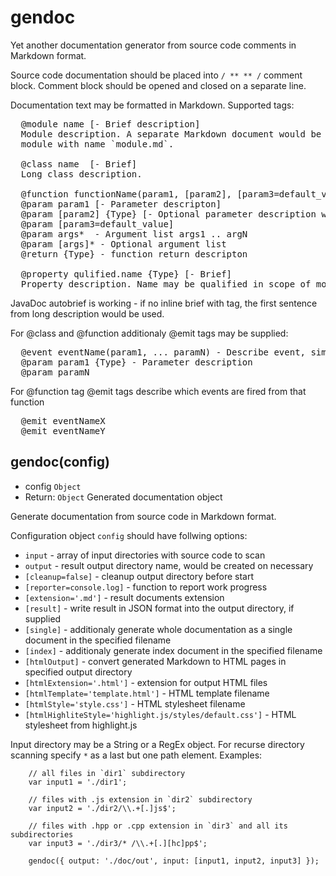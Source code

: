 # gendoc

Yet another documentation generator from source code comments in Markdown format.

Source code documentation should be placed into `/ ** ** /`
comment block. Comment block should be opened and closed on a separate line.

Documentation text may be formatted in Markdown.
Supported tags:
<pre>
  @module name [- Brief description]
  Module description. A separate Markdown document would be created for each
  module with name `module.md`.

  @class name  [- Brief]
  Long class description.

  @function functionName(param1, [param2], [param3=default_value])  [- Brief]
  @param param1 [- Parameter descripton]
  @param [param2] {Type} [- Optional parameter description with type]
  @param [param3=default_value]
  @param args*  - Argument list args1 .. argN
  @param [args]* - Optional argument list
  @return {Type} - function return descripton

  @property qulified.name {Type} [- Brief]
  Property description. Name may be qualified in scope of module.
</pre>

JavaDoc autobrief is working - if no inline brief with tag, the first sentence
from long description would be used.

For @class and @function additionaly @emit tags may be supplied:

<pre>
  @event eventName(param1, ... paramN) - Describe event, similar to function
  @param param1 {Type} - Parameter description
  @param paramN
</pre>

For @function tag @emit tags describe which events are fired from that function

<pre>
  @emit eventNameX
  @emit eventNameY
</pre>

## gendoc(config)

  * config `Object`
  * Return: `Object` Generated documentation object

Generate documentation from source code in Markdown format.

Configuration object `config` should have follwing options:
  * `input` - array of input directories with source code to scan
  * `output` - result output directory name, would be created on necessary
  * `[cleanup=false]` - cleanup output directory before start
  * `[reporter=console.log]` - function to report work progress
  * `[extension='.md']` - result documents extension
  * `[result]` - write result in JSON format into the output directory, if supplied
  * `[single]` - additionaly generate whole documentation as a single document in the specified filename
  * `[index]` - additionaly generate index document in the specified filename
  * `[htmlOutput]` - convert generated Markdown to HTML pages in specified output directory
  * `[htmlExtension='.html']` - extension for output HTML files
  * `[htmlTemplate='template.html']` - HTML template filename
  * `[htmlStyle='style.css']` - HTML stylesheet filename
  * `[htmlHighliteStyle='highlight.js/styles/default.css']` - HTML stylesheet from highlight.js

Input directory may be a String or a RegEx object. For recurse directory scanning
specify `*` as a last but one path element. Examples:

```
    // all files in `dir1` subdirectory
    var input1 = './dir1';

    // files with .js extension in `dir2` subdirectory
    var input2 = './dir2/\\.+[.]js$';

    // files with .hpp or .cpp extension in `dir3` and all its subdirectories
    var input3 = './dir3/* /\\.+[.][hc]pp$';

    gendoc({ output: './doc/out', input: [input1, input2, input3] });
```

